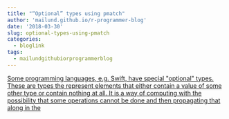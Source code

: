 ```yaml
---
title: "“Optional” types using pmatch"
author: 'mailund.github.io/r-programmer-blog'
date: '2018-03-30'
slug: optional-types-using-pmatch
categories:
  - bloglink
tags:
  - mailundgithubiorprogrammerblog
---
```


[Some programming languages, e.g. Swift, have special "optional" types. These are types the represent elements that either contain a value of some other type or contain nothing at all. It is a way of computing with the possibility that some operations cannot be done and then propagating that along in the<i class="fas fa-external-link-alt"></i>](https://mailund.github.io/r-programmer-blog/2018/03/30/optional-types-using-pmatch/)

